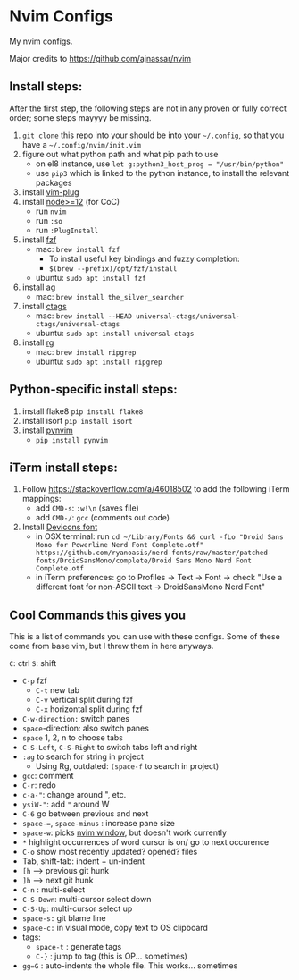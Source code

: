 # Nvim Configs
My nvim configs.

Major credits to https://github.com/ajnassar/nvim

## Install steps:

After the first step, the following steps are not in any proven or fully correct order; some steps mayyyy be missing.

1. `git clone` this repo into your should be into your `~/.config`, so that you have a `~/.config/nvim/init.vim`
2. figure out what python path and what pip path to use
    - on el8 instance, use `let g:python3_host_prog = "/usr/bin/python"`
    - use `pip3` which is linked to the python instance, to install the relevant packages
3. install [vim-plug](https://github.com/junegunn/vim-plug)
4. install [node>=12](https://nodejs.org/en/download) (for CoC)
    - run `nvim`
    - run `:so`
    - run `:PlugInstall`
5. install [fzf](https://github.com/junegunn/fzf)
    - mac: `brew install fzf`
        - To install useful key bindings and fuzzy completion:
        - `$(brew --prefix)/opt/fzf/install`
    - ubuntu: `sudo apt install fzf`
6. install [ag](https://github.com/ggreer/the_silver_searcher)
    - mac: `brew install the_silver_searcher`
7. install [ctags](https://github.com/universal-ctags/ctags)
    - mac: `brew install --HEAD universal-ctags/universal-ctags/universal-ctags`
    - ubuntu: `sudo apt install universal-ctags`
8. install [rg](https://github.com/BurntSushi/ripgrep)
    - mac: `brew install ripgrep`
    - ubuntu: `sudo apt install ripgrep`

## Python-specific install steps:
1. install flake8 `pip install flake8`
2. install isort `pip install isort`
3. install [pynvim](https://github.com/neovim/pynvim)
    - `pip install pynvim`

## iTerm install steps:
1. Follow https://stackoverflow.com/a/46018502 to add the following iTerm mappings:
    - add `CMD-s`:  `:w!\n` (saves file)
    - add `CMD-/`: `gcc` (comments out code)
2. Install [Devicons font](https://github.com/ryanoasis/nerd-fonts#font-installation)
    - in OSX terminal: run `cd ~/Library/Fonts && curl -fLo "Droid Sans Mono for Powerline Nerd Font Complete.otf" https://github.com/ryanoasis/nerd-fonts/raw/master/patched-fonts/DroidSansMono/complete/Droid Sans Mono Nerd Font Complete.otf`
    - in iTerm preferences: go to Profiles -> Text -> Font -> check "Use a different font for non-ASCII text → DroidSansMono Nerd Font"
    <!-- TODO: add screenshot -->

## Cool Commands this gives you

This is a list of commands you can use with these configs. Some of these come from base vim, but I threw them in here anyways.

`C`: ctrl
`S`: shift

- `C-p` fzf
    - `C-t` new tab
    - `C-v` vertical split during fzf
    - `C-x` horizontal split during fzf
- `C-w-direction:` switch panes
- `space`-direction: also switch panes
- `space` 1, 2, n to choose tabs
- `C-S-Left`, `C-S-Right` to switch tabs left and right
- `:ag` to search for string in project
    - Using Rg, outdated: `(space-f` to search in project)
- `gcc`: comment
- `C-r`: redo
- `c-a-"`: change around ", etc.
- `ysiW-"`: add `"` around W
- `C-6` go between previous and next
- `space-=`, `space-minus` : increase pane size
- `space-w`: picks [nvim window](https://github.com/s1n7ax/nvim-window-picker), but doesn't work currently
- `*` highlight occurrences of word cursor is on/ go to next occurence
- `C-o` show most recently updated? opened? files
- Tab, shift-tab: indent + un-indent
- `[h` —> previous git hunk
- `]h` —> next git hunk
- `C-n` : multi-select
- `C-S-Down`: multi-cursor select down
- `C-S-Up`: multi-cursor select up
- `space-s:` git blame line
- `space-c:` in visual mode, copy text to OS clipboard
- tags:
    - `space-t` : generate tags
    - `C-}` : jump to tag (this is OP... sometimes)
- `gg=G` : auto-indents the whole file. This works... sometimes
